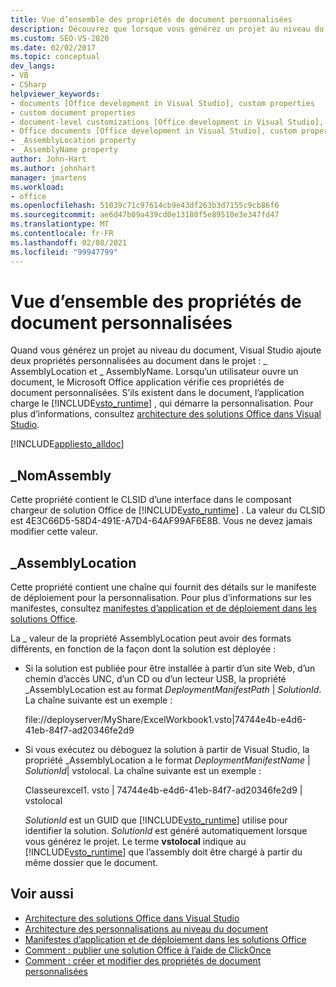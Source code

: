 ```yaml
---
title: Vue d’ensemble des propriétés de document personnalisées
description: Découvrez que lorsque vous générez un projet au niveau du document, Visual Studio ajoute deux propriétés personnalisées au document dans le projet.
ms.custom: SEO-VS-2020
ms.date: 02/02/2017
ms.topic: conceptual
dev_langs:
- VB
- CSharp
helpviewer_keywords:
- documents [Office development in Visual Studio], custom properties
- custom document properties
- document-level customizations [Office development in Visual Studio], custom properties
- Office documents [Office development in Visual Studio], custom properties
- _AssemblyLocation property
- _AssemblyName property
author: John-Hart
ms.author: johnhart
manager: jmartens
ms.workload:
- office
ms.openlocfilehash: 51039c71c97614cb9e43df263b3d7155c9cb86f6
ms.sourcegitcommit: ae6d47b09a439cd0e13180f5e89510e3e347fd47
ms.translationtype: MT
ms.contentlocale: fr-FR
ms.lasthandoff: 02/08/2021
ms.locfileid: "99947799"
---
```

# <a name="custom-document-properties-overview"></a>Vue d’ensemble des propriétés de document personnalisées

Quand vous générez un projet au niveau du document, Visual Studio ajoute deux propriétés personnalisées au document dans le projet : \_ AssemblyLocation et \_ AssemblyName. Lorsqu’un utilisateur ouvre un document, le Microsoft Office application vérifie ces propriétés de document personnalisées. S’ils existent dans le document, l’application charge le [!INCLUDE[vsto_runtime](../vsto/includes/vsto-runtime-md.md)] , qui démarre la personnalisation. Pour plus d’informations, consultez [architecture des solutions Office dans Visual Studio](../vsto/architecture-of-office-solutions-in-visual-studio.md).

 [!INCLUDE[appliesto_alldoc](../vsto/includes/appliesto-alldoc-md.md)]

## <a name="_assemblyname"></a>\_NomAssembly

Cette propriété contient le CLSID d’une interface dans le composant chargeur de solution Office de [!INCLUDE[vsto_runtime](../vsto/includes/vsto-runtime-md.md)] . La valeur du CLSID est 4E3C66D5-58D4-491E-A7D4-64AF99AF6E8B. Vous ne devez jamais modifier cette valeur.

## <a name="_assemblylocation"></a>\_AssemblyLocation

Cette propriété contient une chaîne qui fournit des détails sur le manifeste de déploiement pour la personnalisation. Pour plus d’informations sur les manifestes, consultez [manifestes d’application et de déploiement dans les solutions Office](../vsto/application-and-deployment-manifests-in-office-solutions.md).

 La \_ valeur de la propriété AssemblyLocation peut avoir des formats différents, en fonction de la façon dont la solution est déployée :

- Si la solution est publiée pour être installée à partir d’un site Web, d’un chemin d’accès UNC, d’un CD ou d’un lecteur USB, la propriété _AssemblyLocation est au format *DeploymentManifestPath* | *SolutionId*. La chaîne suivante est un exemple :

     file://deployserver/MyShare/ExcelWorkbook1.vsto|74744e4b-e4d6-41eb-84f7-ad20346fe2d9

- Si vous exécutez ou déboguez la solution à partir de Visual Studio, la propriété _AssemblyLocation a le format *DeploymentManifestName* | *SolutionId*| vstolocal. La chaîne suivante est un exemple :

     Classeurexcel1. vsto | 74744e4b-e4d6-41eb-84f7-ad20346fe2d9 | vstolocal

  *SolutionId* est un GUID que [!INCLUDE[vsto_runtime](../vsto/includes/vsto-runtime-md.md)] utilise pour identifier la solution. *SolutionId* est généré automatiquement lorsque vous générez le projet. Le terme **vstolocal** indique au [!INCLUDE[vsto_runtime](../vsto/includes/vsto-runtime-md.md)] que l’assembly doit être chargé à partir du même dossier que le document.

## <a name="see-also"></a>Voir aussi

- [Architecture des solutions Office dans Visual Studio](../vsto/architecture-of-office-solutions-in-visual-studio.md)
- [Architecture des personnalisations au niveau du document](../vsto/architecture-of-document-level-customizations.md)
- [Manifestes d’application et de déploiement dans les solutions Office](../vsto/application-and-deployment-manifests-in-office-solutions.md)
- [Comment : publier une solution Office à l’aide de ClickOnce](/previous-versions/bb386095(v=vs.110))
- [Comment : créer et modifier des propriétés de document personnalisées](../vsto/how-to-create-and-modify-custom-document-properties.md)